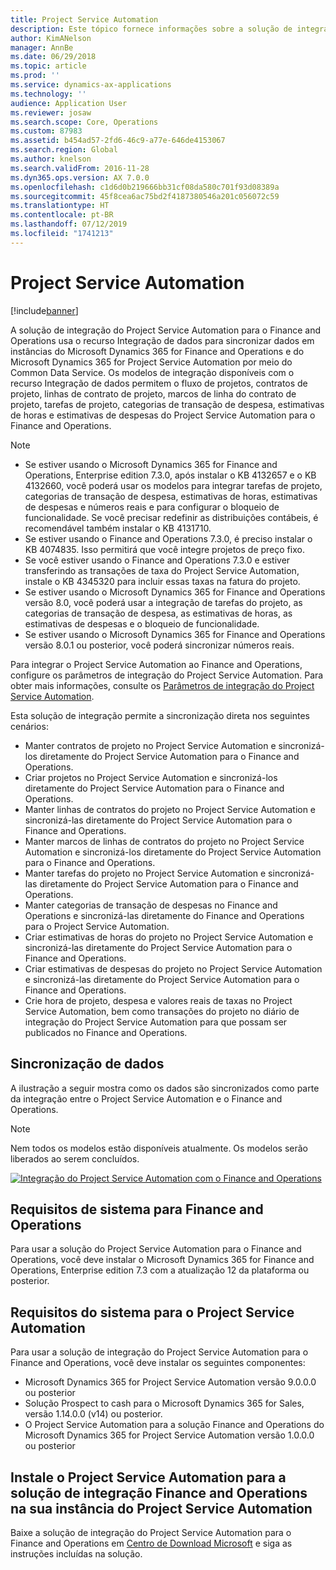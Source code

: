 ```yaml
---
title: Project Service Automation
description: Este tópico fornece informações sobre a solução de integração do Project Service Automation para o Finance and Operations. Esta solução de integração usa o recurso Integração de dados para sincronizar dados em instâncias do Microsoft Dynamics 365 for Finance and Operations e do Microsoft Dynamics 365 for Project Service Automation por meio do Common Data Service.
author: KimANelson
manager: AnnBe
ms.date: 06/29/2018
ms.topic: article
ms.prod: ''
ms.service: dynamics-ax-applications
ms.technology: ''
audience: Application User
ms.reviewer: josaw
ms.search.scope: Core, Operations
ms.custom: 87983
ms.assetid: b454ad57-2fd6-46c9-a77e-646de4153067
ms.search.region: Global
ms.author: knelson
ms.search.validFrom: 2016-11-28
ms.dyn365.ops.version: AX 7.0.0
ms.openlocfilehash: c1d6d0b219666bb31cf08da580c701f93d08389a
ms.sourcegitcommit: 45f8cea6ac75bd2f4187380546a201c056072c59
ms.translationtype: HT
ms.contentlocale: pt-BR
ms.lasthandoff: 07/12/2019
ms.locfileid: "1741213"
---
```

# <a name="project-service-automation"></a>Project Service Automation

[!include[banner](../includes/banner.md)]

A solução de integração do Project Service Automation para o Finance and Operations usa o recurso Integração de dados para sincronizar dados em instâncias do Microsoft Dynamics 365 for Finance and Operations e do Microsoft Dynamics 365 for Project Service Automation por meio do Common Data Service. Os modelos de integração disponíveis com o recurso Integração de dados permitem o fluxo de projetos, contratos de projeto, linhas de contrato de projeto, marcos de linha do contrato de projeto, tarefas de projeto, categorias de transação de despesa, estimativas de horas e estimativas de despesas do Project Service Automation para o Finance and Operations.

> [!NOTE]
> - Se estiver usando o Microsoft Dynamics 365 for Finance and Operations, Enterprise edition 7.3.0, após instalar o KB 4132657 e o KB 4132660, você poderá usar os modelos para integrar tarefas de projeto, categorias de transação de despesa, estimativas de horas, estimativas de despesas e números reais e para configurar o bloqueio de funcionalidade. Se você precisar redefinir as distribuições contábeis, é recomendável também instalar o KB 4131710.
> - Se estiver usando o Finance and Operations 7.3.0, é preciso instalar o KB 4074835. Isso permitirá que você integre projetos de preço fixo.
> - Se você estiver usando o Finance and Operations 7.3.0 e estiver transferindo as transações de taxa do Project Service Automation, instale o KB 4345320 para incluir essas taxas na fatura do projeto.
> - Se estiver usando o Microsoft Dynamics 365 for Finance and Operations versão 8.0, você poderá usar a integração de tarefas do projeto, as categorias de transação de despesa, as estimativas de horas, as estimativas de despesas e o bloqueio de funcionalidade.
> - Se estiver usando o Microsoft Dynamics 365 for Finance and Operations versão 8.0.1 ou posterior, você poderá sincronizar números reais.

Para integrar o Project Service Automation ao Finance and Operations, configure os parâmetros de integração do Project Service Automation. Para obter mais informações, consulte os [Parâmetros de integração do Project Service Automation](PSA-parameters.md).

Esta solução de integração permite a sincronização direta nos seguintes cenários:

- Manter contratos de projeto no Project Service Automation e sincronizá-los diretamente do Project Service Automation para o Finance and Operations.
- Criar projetos no Project Service Automation e sincronizá-los diretamente do Project Service Automation para o Finance and Operations.
- Manter linhas de contratos do projeto no Project Service Automation e sincronizá-las diretamente do Project Service Automation para o Finance and Operations.
- Manter marcos de linhas de contratos do projeto no Project Service Automation e sincronizá-los diretamente do Project Service Automation para o Finance and Operations.
- Manter tarefas do projeto no Project Service Automation e sincronizá-las diretamente do Project Service Automation para o Finance and Operations.
- Manter categorias de transação de despesas no Finance and Operations e sincronizá-las diretamente do Finance and Operations para o Project Service Automation.
- Criar estimativas de horas do projeto no Project Service Automation e sincronizá-las diretamente do Project Service Automation para o Finance and Operations.
- Criar estimativas de despesas do projeto no Project Service Automation e sincronizá-las diretamente do Project Service Automation para o Finance and Operations.
- Crie hora de projeto, despesa e valores reais de taxas no Project Service Automation, bem como transações do projeto no diário de integração do Project Service Automation para que possam ser publicados no Finance and Operations.

## <a name="data-synchronization"></a>Sincronização de dados

A ilustração a seguir mostra como os dados são sincronizados como parte da integração entre o Project Service Automation e o Finance and Operations.

> [!NOTE]
> Nem todos os modelos estão disponíveis atualmente. Os modelos serão liberados ao serem concluídos.

[![Integração do Project Service Automation com o Finance and Operations](./media/PSA-integration.png)](./media/PSA-integration.png)

## <a name="system-requirements-for-finance-and-operations"></a>Requisitos de sistema para Finance and Operations

Para usar a solução do Project Service Automation para o Finance and Operations, você deve instalar o Microsoft Dynamics 365 for Finance and Operations, Enterprise edition 7.3 com a atualização 12 da plataforma ou posterior.

## <a name="system-requirements-for-project-service-automation"></a>Requisitos do sistema para o Project Service Automation

Para usar a solução de integração do Project Service Automation para o Finance and Operations, você deve instalar os seguintes componentes:

- Microsoft Dynamics 365 for Project Service Automation versão 9.0.0.0 ou posterior
- Solução Prospect to cash para o Microsoft Dynamics 365 for Sales, versão 1.14.0.0 (v14) ou posterior.
- O Project Service Automation para a solução Finance and Operations do Microsoft Dynamics 365 for Project Service Automation versão 1.0.0.0 ou posterior

## <a name="install-the-project-service-automation-to-finance-and-operations-integration-solution-in-your-project-service-automation-instance"></a>Instale o Project Service Automation para a solução de integração Finance and Operations na sua instância do Project Service Automation

Baixe a solução de integração do Project Service Automation para o Finance and Operations em [Centro de Download Microsoft](https://www.microsoft.com/download/details.aspx?id=57016) e siga as instruções incluídas na solução.
